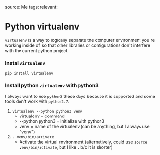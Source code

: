source: Me
tags: 
relevant:

# Python virtualenv

`virtualenv` is a way to logically separate the computer environment you're working inside of, so that other libraries or configurations don't interfere with the current python project.

### Instal `virtualenv`

`pip install virtualenv`

### Install python `virtualenv` with python3
I always want to use `python3` these days because it is supported and some tools don't work with `python2.7`.

1. `virtualenv --python python3 venv`
    - virtualenv = command
    - --python python3 = initialize with python3
    - venv = name of the virtualenv (can be anything, but I always use "venv")
2. `. venv/bin/activate`
	- Activate the virtual environment (alternatively, could use `source venv/bin/activate`, but I like `.` b/c it is shorter)

